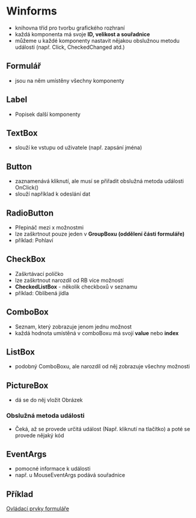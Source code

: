 # Winforms
* knihovna tříd pro tvorbu grafického rozhraní
* každá komponenta má svoje **ID, velikost a souřadnice**
* můžeme u každé komponenty nastavit nějakou obslužnou metodu události (např. Click, CheckedChanged atd.)

## Formulář
* jsou na něm umístěny všechny komponenty

## Label
* Popisek další komponenty

## TextBox
* slouží ke vstupu od uživatele (např. zapsání jména)

## Button
* zaznamenává kliknutí, ale musí se přiřadit obslužná metoda události OnClick()
* slouží například k odeslání dat

## RadioButton
* Přepináč mezi x možnostmi
* lze zaškrtnout pouze jeden v **GroupBoxu (oddělení části formuláře)**
* příklad: Pohlaví

## CheckBox
* Zaškrtávací políčko
* lze zaškrtnout narozdíl od RB více možností
* **CheckedListBox** - několik checkboxů v seznamu
* příklad: Oblíbená jídla

## ComboBox
* Seznam, který zobrazuje jenom jednu možnost
* každá hodnota umístěná v comboBoxu má svojí **value** nebo **index**

## ListBox
* podobný ComboBoxu, ale narozdíl od něj zobrazuje všechny možnosti

## PictureBox
* dá se do něj vložit Obrázek

### Obslužná metoda události
* Čeká, až se provede určitá událost (Např. kliknutí na tlačítko) a poté se provede nějaký kód

## EventArgs
* pomocné informace k události
* např. u MouseEventArgs podává souřadnice

## Příklad
[Ovládací prvky formuláře](P%C5%99%C3%ADklady/Ovl%c3%a1dac%c3%20prvky%20formul%C3%A1%C5%99e)
